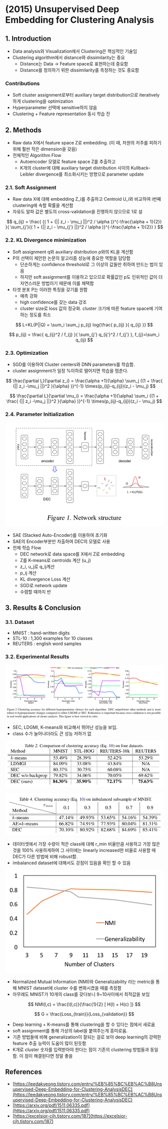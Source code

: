 # \(2015\) Unsupervised Deep Embedding for Clustering Analysis

## 1. Introduction

* Data analysis와 Visualization에서 Clustering은 핵심적인 기술임
* Clustering algorithm에서 distance와 dissimilarity는 중요
  * Distance는 Data -&gt; Feature space로 표현하는데 중요함
  * Distance를 정의하기 위한 dissimilarity를 측정하는 것도 중요함

### Contributions

* Soft cluster assignment로부터 auxiliary target distribution으로 iteratively하게 clustering을 optimization
* Hyperparameter 선택에 sensitive하지 않음
* Clustering + Feature representation 동시 학습 진

## 2. Methods

* Raw data X에서 feature space Z로 embedding. \(이 때, 차원의 저주를 피하기 위해 훨씬 작은 dimension을 갖음\)
* 전체적인 Algorithm Flow
  * Autoencoder 모델로 feature space Z를 추출하고
  * K개의 cluster에 대해 auxiliary target distribution 사이의 Kullback-Leibler divergence를 최소화시키는 방향으로 parameter update

### 2.1. Soft Assignment

* Raw data X에 대해 embedding Z\_i를 추출하고 Centroid U\_i와 비교하여 i번째 clustering에 속할 확률을 계산함
* 자유도 알파 값은 별도의 cross-validation을 진행하지 않으므로 1로 설

$$
q_{ij} = \frac{ {( 1 + {|| z_i - \mu_j ||}^2 / \alpha )}^{-\frac{\alpha + 1}{2}} }{ \sum_{j'}{( 1 + {|| z_i - \mu_{j'} ||}^2 / \alpha )}^{-\frac{\alpha + 1}{2}} }
$$

### 2.2. KL Divergence minimization

* Soft assignment q와 auxiliary distribution p와의 KL을 계산함
* P의 선택이 제안한 논문의 알고리즘 성능에 중요한 역할을 담당함
  * 단순하게는 confidence threshold로 그 이상의 값들만 취하여 만드는 법이 있음
  * 하지만 soft assignment를 이용하고 있으므로 확률값인 p도 인위적인 값이 더 자연스러운 방법이기 때문에 이를 채택함
* 타겟 분포 P는 이러한 특징을 갖기를 원함
  * 예측 강화
  * high confidence를 갖는 data 강조
  * cluster size로 loss 값의 정규화. cluster 크기에 따른 feature space에 기여하는 정도를 최소

$$
L=KL(P||Q) = \sum_i \sum_j p_{ij} log{\frac{ p_{ij} }{ q_{ij} }}
$$

$$
p_{ij} = \frac{  q_{ij}^2 / f_{j}  }{  \sum_{j'} q_{ij'}^2 / f_{j'}  }, f_{j}=\sum_i q_{ij}
$$

### 2.3. Optimization

* SGD를 이용하여 Cluster centers와 DNN parameters를 학습함.
* cluster assignment가 일정 %이하로 떨어지면 학습을 멈춘다.

$$
\frac{\partial L}{\partial z_i} = \frac{\alpha +1}{\alpha} \sum_j {(1  + \frac{ {|| z_i -\mu_j ||}^2 }{\alpha}  )}^{-1} \times(p_{ij}-q_{ij})(z_i - \mu_j)
$$

$$
\frac{\partial L}{\partial \mu_i} = \frac{\alpha +1}{\alpha} \sum_i {(1  + \frac{ {|| z_i -\mu_j ||}^2 }{\alpha}  )}^{-1} \times(p_{ij}-q_{ij})(z_i - \mu_j)
$$

### 2.4. Parameter Initialization

![](../.gitbook/assets/screenshot-from-2020-04-03-14-48-18.png)

* SAE \(Stacked Auto-Encoder\)를 이용하여 초기화
* SAE의 Encoder부분만 차출하여 DEC의 모델로 사용
* 전체 학습 Flow
  * DEC network로 data space를 X에서 Z로 embedding
  * Z를 K-means로 centroids 계산 \(u\_j\)
  * z\_i, u\_j로 q\_ij계산
  * p\_ij 계산
  * KL divergence Loss 계산
  * SGD로 network update
  * 수렴할 때까지 반

## 3. Results & Conclusion

### 3.1. Dataset

* MNIST : hand-written digits
* STL-10 : 1,300 examples for 10 classes
* REUTERS : english word samples

### 3.2. Experimental Results

![](../.gitbook/assets/screenshot-from-2020-04-06-09-37-01.png)

* SEC, LDGMI, K-means와 비교해서 뛰어난 성능을 보임.
* class 수가 늘어나더라도 큰 성능 저하가 없

![](../.gitbook/assets/screenshot-from-2020-04-06-09-37-06.png)

![](../.gitbook/assets/screenshot-from-2020-04-06-09-51-39.png)

* 데이터셋에서 가장 수량이 적은 class에 대해 r\_min 비율만큼 사용하고 가장 많은 것을 100% 사용하게하여 그 사이에는 linearly increased한 비율로 사용할 때 DEC가 다른 방법에 비해 robust함.
* imbalanced dataset에 대해서도 강점이 있음을 확인 할 수 있음

![](../.gitbook/assets/screenshot-from-2020-04-06-09-55-30.png)

* Normalized Mutual Information \(NMI\)와 Generalizability 라는 metric을 통해 MNIST dataset에 cluster 수를 변화시켰을 때를 측정함
* 아무래도 MNIST가 10개의 class를 갖다보니 9~10사이에서 최적값을 보임

$$
NMI(l,c) = \frac{I(l,c)}{\frac{1}{2} [ H(l) + H(c) ]}
$$

$$
G = \frac{Loss_{train}}{Loss_{validation}}
$$

* Deep learning + K-means를 통해 clustering을 할 수 있다는 점에서 새로움
* soft assignment를 통해 가상의 label을 붙여주는게 흥미로움.
* 기존 방법들에 비해 generalization이 잘되는 걸로 보아 deep learning의 강력한 feature 추출 능력이 도움이 많이 된듯함
* K개로 cluster 숫자를 입력받아야 한다는 점이 기존의 clustering 방법들과 동일함. 이 점이 해결된다면 정말 좋을

## References

* [https://leedakyeong.tistory.com/entry/%EB%85%BC%EB%AC%B8Unsupervised-Deep-Embedding-for-Clustering-AnalysisDEC](https://leedakyeong.tistory.com/entry/%EB%85%BC%EB%AC%B8Unsupervised-Deep-Embedding-for-Clustering-AnalysisDEC)
* [https://arxiv.org/pdf/1511.06335.pdf](https://arxiv.org/pdf/1511.06335.pdf)
* [https://excelsior-cjh.tistory.com/187](https://excelsior-cjh.tistory.com/187)



